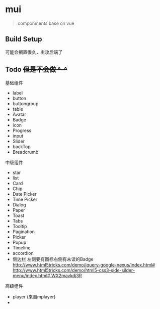 # mui

> componments base on vue

## Build Setup

可能会搁置很久，主攻后端了


## Todo ~~但是不会做 ^-^~~
基础组件
* label 
* button
* buttongroup
* table
* Avatar
* Badge
* icon
* Progress
* input
* Slider
* backTop
* Breadcrumb



中级组件
* star
* list
* Card
* Chip
* Date Picker
* Time Picker
* Dialog
* Paper
* Toast
* Tabs
* Tooltip
* Pagination
* Picker
* Popup
* Timeline
* accordion
* 侧边栏
    左侧要有图标右侧有未读的Badge  
    <http://www.html5tricks.com/demo/jquery-google-nexus/index.html#>  
    <http://www.html5tricks.com/demo/html5-css3-side-silder-menu/index.html#.WX2mavkdj3R>


高级组件
* player (来自mplayer)
* 











